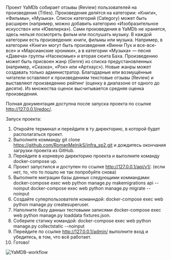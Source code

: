 Проект YaMDb собирает отзывы (Review) пользователей на произведения (Titles). Произведения делятся на категории: «Книги», «Фильмы», «Музыка». Список категорий (Category) может быть расширен (например, можно добавить категорию «Изобразительное искусство» или «Ювелирка»).
Сами произведения в YaMDb не хранятся, здесь нельзя посмотреть фильм или послушать музыку.
В каждой категории есть произведения: книги, фильмы или музыка. Например, в категории «Книги» могут быть произведения «Винни Пух и все-все-все» и «Марсианские хроники», а в категории «Музыка» — песня «Давеча» группы «Насекомые» и вторая сюита Баха. Произведению может быть присвоен жанр (Genre) из списка предустановленных (например, «Сказка», «Рок» или «Артхаус»). Новые жанры может создавать только администратор.
Благодарные или возмущённые читатели оставляют к произведениям текстовые отзывы (Review) и выставляют произведению рейтинг (оценку в диапазоне от одного до десяти). Из множества оценок высчитывается средняя оценка произведения.

Полная документация доступна после запуска проекта по ссылке http://127.0.0.1/redoc/.

Запуск проекта:
1. Откройте терминал и перейдите в ту директорию, в которой будет располагаться проект.
2. Выполните комманду git clone https://github.com/RomanMelnikS/infra_sp2.git и дождитесь окончания загрузки проекта из GitHub.
3. Перейдите в корневую директорию проекта и выполните команду docker-compose up.
4. Проект запустился и доступен по ссылке http://127.0.0.1/api/v1/. (если нет, то, что то пошло не так попробуйте снова)
5. Выполните миграции базы данных следующими коммандами: docker-compose exec web python manage.py makemigrations api --noinput
                                                         docker-compose exec web python manage.py migrate --noinput
6. Создайте суперпользователя команндой: docker-compose exec web python manage.py createsuperuser.
7. Наполните базу данных тестовыми записями docker-compose exec web python manage.py loaddata fixtures.json.
8. Соберите статику командой: docker-compose exec web python manage.py collectstatic --noinput
9. Перейдите по ссылке http://127.0.0.1/admin/ выполните вход и убедитесь, в том, что всё работает.
10. Готово!

![YaMDB-workflow](https://github.com/RomanMelnikS/yamdb_final/actions/workflows/yamdb_workflow.yaml/badge.svg)